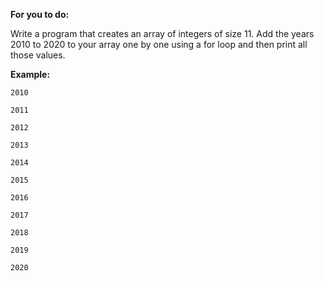 **For you to do:**

Write a program that creates an array of integers
of size 11. Add the years 2010 to 2020
to your array one by one using a for loop
and then print all those values.

**Example:**

```
2010
```

```
2011
```

```
2012
```

```
2013
```

```
2014
```

```
2015
```

```
2016
```

```
2017
```

```
2018
```

```
2019
```

```
2020
```